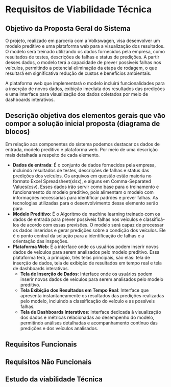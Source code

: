 # Requisitos de Viabilidade Técnica

## Objetivo da Proposta Geral do Sistema
O projeto, realizado em parceria com a Volkswagen, visa desenvolver um modelo preditivo e uma plataforma web para a visualização dos resultados. O modelo será treinado utilizando os dados fornecidos pela empresa, como resultados de testes, descrições de falhas e status de predições. A partir desses dados, o modelo terá a capacidade de prever possíveis falhas nos veículos, permitindo a potencial eliminação da etapa de rodagem, o que resultará em significativa redução de custos e benefícios ambientais.

A plataforma web que implementará o modelo incluirá funcionalidades para a inserção de novos dados, exibição imediata dos resultados das predições e uma interface para visualização dos dados coletados por meio de dashboards interativos.
## Descrição objetiva dos elementos gerais que vão compor a solução inicial proposta (diagrama de blocos)
Em relação aos componentes do sistema podemos destacar os dados de entrada, modelo preditivo e plataforma web. Por meio de uma descrição mais detalhada a respeito de cada elemento.<br/>
- **Dados de entrada**: É o conjunto de dados fornecidos pela empresa, incluindo resultados de testes, descrições de falhas e status das predições dos veículos. Os arquivos em questão estão maioria no formato Excel Spreadsheet(xlsx), e alguns em Comma-Separated Values(csv). Esses dados irão servir como base para o treinamento e funcionamento do modelo preditivo, pois alimentam o modelo com informações necessárias para identificar padrões e prever falhas. As tecnologias utilizadas para o desenvolvimento desse elemento serão para<br/>
- **Modelo Preditivo**: É o Algoritmo de machine learning treinado com os dados de entrada para prever possíveis falhas nos veículos e classificá-los de acordo com essas previsões. O modelo será capaz de processar os dados inseridos e gerar predições sobre a condição dos veículos. Ele é o ponto central da solução para a identificação de falhas e a orientação das inspeções.<br/>
- **Plataforma Web**: É a interface onde os usuários podem inserir novos dados de veículos para serem analisados pelo modelo preditivo. Essa plataforma terá, a principio, três telas principais, são elas: tela de inserção de dados, tela de exibição de resultados em tempo real e tela de dashboards interativos.<br/>
    - **Tela de Inserção de Dados**: Interface onde os usuários podem inserir novos dados de veículos para serem analisados pelo modelo preditivo.
    - **Tela Exibição dos Resultados em Tempo Real**: Interface que apresenta instantaneamente os resultados das predições realizadas pelo modelo, incluindo a classificação do veículo e as possíveis falhas.
    - **Tela de Dashboards Interativos**: Interface dedicada à visualização dos dados e métricas relacionadas ao desempenho do modelo, permitindo análises detalhadas e acompanhamento contínuo das predições e dos veículos analisados.





## Requisitos Funcionais
## Requisitos Não Funcionais
## Estudo da viabilidade Técnica
